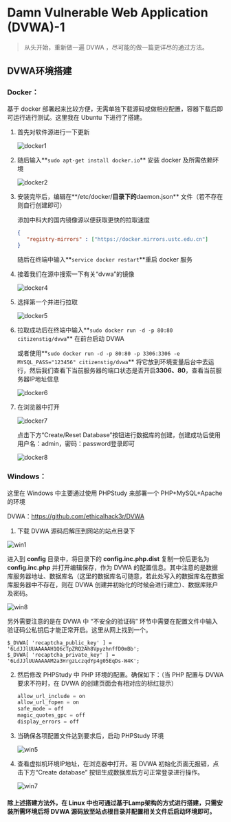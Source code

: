 # Damn Vulnerable Web Application (DVWA)-1

> 从头开始，重新做一遍 DVWA ，尽可能的做一篇更详尽的通过方法。

## DVWA环境搭建

### Docker：

基于 docker 部署起来比较方便，无需单独下载源码或做相应配置，容器下载后即可运行进行测试。这里我在 Ubuntu 下进行了搭建。

1.  首先对软件源进行一下更新

    ![docker1](/images/dvwa1/docker1.jpg)

2.  随后输入**`sudo apt-get install docker.io`** 安装 docker 及所需依赖环境

    ![docker2](/images/dvwa1/docker2.jpg)

3.  安装完毕后，编辑在**/etc/docker/**目录下的**daemon.json** 文件（若不存在则自行创建即可）

    添加中科大的国内镜像源以便获取更快的拉取速度

    ```json
    {
       "registry-mirrors" : ["https://docker.mirrors.ustc.edu.cn"]
    }
    ```

    随后在终端中输入**`service docker restart`**重启 docker 服务

4.  接着我们在源中搜索一下有关“dvwa”的镜像

    ![docker4](/images/dvwa1/docker4.jpg)

5.  选择第一个并进行拉取

    ![docker5](/images/dvwa1/docker5.jpg)

6.  拉取成功后在终端中输入**`sudo docker run -d -p 80:80 citizenstig/dvwa`** 在前台启动 DVWA

    或者使用**`sudo docker run -d -p 80:80 -p 3306:3306 -e MYSQL_PASS="123456" citizenstig/dvwa`** 将它放到环境变量后台中去运行，然后我们查看下当前服务器的端口状态是否开启**3306、80**，查看当前服务器IP地址信息

    ![docker6](/images/dvwa1/docker6.jpg)

7.  在浏览器中打开

    ![docker7](/images/dvwa1/docker7.jpg)

    点击下方“Create/Reset Database”按钮进行数据库的创建，创建成功后使用用户名：admin，密码：password登录即可

    ![docker8](/images/dvwa1/docker8.jpg)

### Windows：

这里在 Windows 中主要通过使用 PHPStudy 来部署一个 PHP+MySQL+Apache的环境

DVWA：https://github.com/ethicalhack3r/DVWA

1.  下载 DVWA 源码后解压到网站的站点目录下

![win1](/images/dvwa1/win1.jpg)

进入到 **config** 目录中，将目录下的 **config.inc.php.dist** 复制一份后更名为 **config.inc.php** 并打开编辑保存，作为 DVWA 的配置信息。其中注意的是数据库服务器地址、数据库名（这里的数据库名可随意，若此处写入的数据库名在数据库服务器中不存在，则在 DVWA 创建并初始化的时候会进行建立）、数据库账户及密码。

![win8](/images/dvwa1/win8.jpg)

另外需要注意的是在 DVWA 中 “不安全的验证码” 环节中需要在配置文件中输入验证码公私钥后才能正常开启。这里从网上找到一个。

```
$_DVWA[ 'recaptcha_public_key' ] = '6LdJJlUUAAAAAH1Q6cTpZRQ2Ah8VpyzhnffD0mBb';
$_DVWA[ 'recaptcha_private_key' ] = '6LdJJlUUAAAAAM2a3HrgzLczqdYp4g05EqDs-W4K';
```

2.  然后修改 PHPStudy 中 PHP 环境的配置。确保如下：（当 PHP 配置与 DVWA 要求不符时，在 DVWA 的创建页面会有相对应的标红提示）

    ```php
    allow_url_include = on
    allow_url_fopen = on
    safe_mode = off
    magic_quotes_gpc = off
    display_errors = off 
    ```

3.  当确保各项配置文件达到要求后，启动 PHPStudy 环境

    ![win5](/images/dvwa1/win5.jpg)

4.  查看虚拟机环境IP地址，在浏览器中打开。若 DVWA 初始化页面无报错，点击下方“Create database” 按钮生成数据库后方可正常登录进行操作。

    ![win7](/images/dvwa1/win7.jpg)



#### 除上述搭建方法外，在 **Linux** 中也可通过基于Lamp架构的方式进行搭建，只需安装所需环境后将 DVWA 源码放至站点根目录并配置相关文件后启动环境即可。

